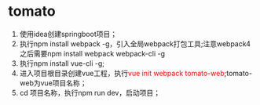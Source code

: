 # tomato
<ol>
    <li>使用idea创建springboot项目；</li>
    <li>执行npm install webpack -g，引入全局webpack打包工具;注意webpack4之后需要npm install webpack webpack-cli -g</li>
    <li>执行npm install vue-cli -g;</li>
    <li>进入项目根目录创建vue工程，执行<font style='color:red'>vue init webpack tomato-web</font>;tomato-web为vue项目名称；</li>
    <li>cd 项目名称，执行npm run dev，启动项目；</li>
<ol>
